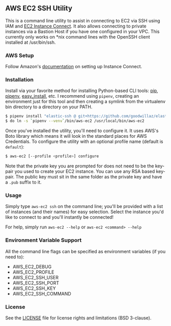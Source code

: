 ## AWS EC2 SSH Utility

This is a command line utility to assist in connecting to EC2 via SSH using IAM and [EC2 Instance Connect](https://docs.aws.amazon.com/AWSEC2/latest/UserGuide/Connect-using-EC2-Instance-Connect.html).  It also allows connecting to private instances via a Bastion Host if you have one configured in your VPC. This currently only works on *nix command lines with the OpenSSH client installed at /usr/bin/ssh.

### AWS Setup

Follow Amazon's [documentation](https://docs.aws.amazon.com/AWSEC2/latest/UserGuide/ec2-instance-connect-set-up.html) on setting up Instance Connect.

### Installation

Install via your favorite method for installing Python-based CLI tools: [pip](https://pip.pypa.io/en/stable/), [pipenv](https://pypi.org/project/pipenv/), [easy_install](https://setuptools.readthedocs.io/en/latest/easy_install.html), etc.  I recommend using `pipenv`, creating an environment just for this tool and then creating a symlink from the virtualenv bin directory to a directory on your PATH.

```bash
$ pipenv install "elastic-ssh @ git+https://github.com/goodwillaz/elastic-ssh"
$ do ln -s `pipenv --venv`/bin/aws-ec2 /usr/local/bin/aws-ec2
```

Once you've installed the utility, you'll need to configure it.  It uses AWS's Boto library which means it will look in the standard places for AWS Credentials.  To configure the utility with an optional profile name (default is `default`):

```bash
$ aws-ec2 [--profile <profile>] configure
```

Note that the private key you are prompted for does not need to be the key-pair you used to create your EC2 instance.  You can use any RSA based key-pair. The public key must sit in the same folder as the private key and have a `.pub` suffix to it.

### Usage

Simply type `aws-ec2 ssh` on the command line; you'll be provided with a list of instances (and their names) for easy selection.  Select the instance you'd like to connect to and you'll instantly be connected!

For help, simply run `aws-ec2 --help` or `aws-ec2 <command> --help`

### Environment Variable Support

All the command line flags can be specified as environment variables (if you need to):

* AWS_EC2_DEBUG
* AWS_EC2_PROFILE
* AWS_EC2_SSH_USER
* AWS_EC2_SSH_PORT
* AWS_EC2_SSH_KEY
* AWS_EC2_SSH_COMMAND

### License

See the [LICENSE](LICENSE.md) file for license rights and limitations (BSD 3-clause).
